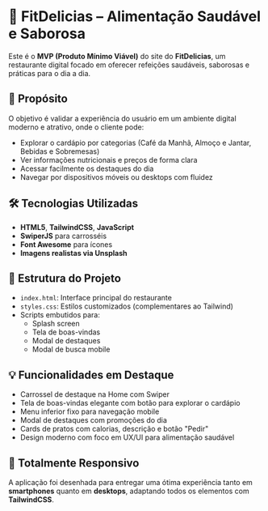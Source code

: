 # 🥗 FitDelicias – Alimentação Saudável e Saborosa

Este é o **MVP (Produto Mínimo Viável)** do site do **FitDelicias**, um restaurante digital focado em oferecer refeições saudáveis, saborosas e práticas para o dia a dia.

## 🚀 Propósito

O objetivo é validar a experiência do usuário em um ambiente digital moderno e atrativo, onde o cliente pode:

- Explorar o cardápio por categorias (Café da Manhã, Almoço e Jantar, Bebidas e Sobremesas)
- Ver informações nutricionais e preços de forma clara
- Acessar facilmente os destaques do dia
- Navegar por dispositivos móveis ou desktops com fluidez

## 🛠️ Tecnologias Utilizadas

- **HTML5**, **TailwindCSS**, **JavaScript**
- **SwiperJS** para carrosséis
- **Font Awesome** para ícones
- **Imagens realistas via Unsplash**

## 📁 Estrutura do Projeto

- `index.html`: Interface principal do restaurante
- `styles.css`: Estilos customizados (complementares ao Tailwind)
- Scripts embutidos para:
  - Splash screen
  - Tela de boas-vindas
  - Modal de destaques
  - Modal de busca mobile

## 💡 Funcionalidades em Destaque

- Carrossel de destaque na Home com Swiper
- Tela de boas-vindas elegante com botão para explorar o cardápio
- Menu inferior fixo para navegação mobile
- Modal de destaques com promoções do dia
- Cards de pratos com calorias, descrição e botão "Pedir"
- Design moderno com foco em UX/UI para alimentação saudável

## 📱 Totalmente Responsivo

A aplicação foi desenhada para entregar uma ótima experiência tanto em **smartphones** quanto em **desktops**, adaptando todos os elementos com **TailwindCSS**.


